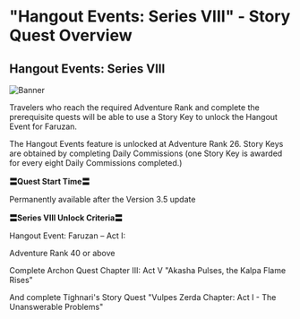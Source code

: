 # "Hangout Events: Series VIII" - Story Quest Overview
## Hangout Events: Series VIII
![Banner](https://sdk.hoyoverse.com/upload/ann/2023/02/14/3ddd6dd6f18cee636c7869886af13d97_562942975429903094.jpg)

Travelers who reach the required Adventure Rank and complete the prerequisite quests will be able to use a Story Key to unlock the Hangout Event for Faruzan.

The Hangout Events feature is unlocked at Adventure Rank 26. Story Keys are obtained by completing Daily Commissions (one Story Key is awarded for every eight Daily Commissions completed.)

**〓Quest Start Time〓**

Permanently available after the Version 3.5 update

**〓Series VIII Unlock Criteria〓**

Hangout Event: Faruzan – Act I:

Adventure Rank 40 or above

Complete Archon Quest Chapter III: Act V "Akasha Pulses, the Kalpa Flame Rises"

And complete Tighnari's Story Quest "Vulpes Zerda Chapter: Act I - The Unanswerable Problems"
